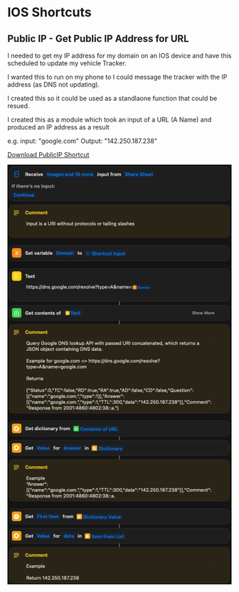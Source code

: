 # IOS Shortcuts
## Public IP - Get Public IP Address for URL

I needed to get my IP address for my domain on an IOS device and have this scheduled to update my vehicle Tracker.

I wanted this to run on my phone to I could message the tracker with the IP address (as DNS not updating).

I created this so it could be used as a standlaone function that could be resued.

I created this as a module which took an input of a URL (A Name) and produced an IP address as a result

e.g. input: "google.com" Output: "142.250.187.238"

[Download PublicIP Shortcut](https://github.com/sebrighte/IOS_Shortcuts/raw/main/PublicIP.shortcut)

![alt text](https://github.com/sebrighte/IOS_Shortcuts/blob/main/image.jpg?raw=true)
